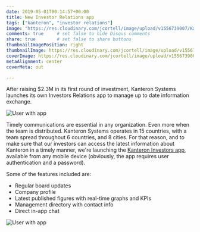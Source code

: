 ```yaml
---
date: 2019-05-01T00:14:57+00:00
title: New Investor Relations app
tags: ["kanteron", "investor relations"]
image: "https://res.cloudinary.com/jcortell/image/upload/v1556739007/Kanteron/InvestorRelationsApp/smartmockups_jv5ec1t6.jpg"
comments: true     # set false to hide Disqus comments
share: true        # set false to share buttons
thumbnailImagePosition: right
thumbnailImage: https://res.cloudinary.com/jcortell/image/upload/v1556739008/Kanteron/InvestorRelationsApp/threed_mockup_3.png
coverImage: https://res.cloudinary.com/jcortell/image/upload/v1556739007/Kanteron/InvestorRelationsApp/smartmockups_jv5ec1t6.jpg
metaAlignment: center
coverMeta: out

---
```


After raising $2.3M in its first round of investment, Kanteron Systems launches its own Investors Relations app to manage up to date information exchange.

<!--more-->

![User with app](https://res.cloudinary.com/jcortell/image/upload/v1556739010/Kanteron/InvestorRelationsApp/mockuper.png)

Timely communications are essential in any organization. Even more when the team is distributed. Kanteron Systems operates in 15 countries, with a team spread throughout 6 countries, and 8 cities. For that reason, and to make sure that our investors can access the latest information about Kanteron in a timely manner, we're launching the [Kanteron Investors app](https://investors.kanteron.com/), available from any mobile device (obviously, the app requires user authentication and a password).

Some of the features included are:

* Regular board updates
* Company profile
* Latest published figures with real-time graphs and KPIs
* Management directory with contact info
* Direct in-app chat

![User with app](https://res.cloudinary.com/jcortell/image/upload/v1556741687/Kanteron/InvestorRelationsApp/mockuper_4.png)
